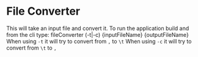 # File Converter
This will take an input file and convert it.
To run the application build and from the cli type:
fileConverter (-t|-c) {inputFileName} {outputFileName}
When using `-t` it will try to convert from `,` to `\t`
When using `-c` it will try to convert from `\t` to `,`